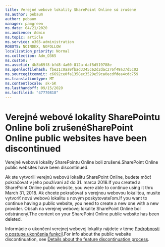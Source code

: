 ```yaml
---
title: Verejné webové lokality SharePoint Online sú zrušené
ms.author: pebaum
author: pebaum
manager: pamgreen
ms.date: 04/21/2020
ms.audience: Admin
ms.topic: article
ms.service: o365-administration
ROBOTS: NOINDEX, NOFOLLOW
localization_priority: Normal
ms.collection: Adm_O365
ms.custom: ''
ms.assetid: 4b8b89f8-bfd8-4a60-812a-daf5d519788e
ms.openlocfilehash: fbe21c0aa9fbad3345c62d2dac276f49a37d5c02
ms.sourcegitcommit: c6692ce0fa1358ec3529e59ca0ecdfdea4cdc759
ms.translationtype: MT
ms.contentlocale: sk-SK
ms.lasthandoff: 09/15/2020
ms.locfileid: "47770818"
---
```

# <a name="sharepoint-online-public-websites-have-been-discontinued"></a><span data-ttu-id="f9ee7-102">Verejné webové lokality SharePointu Online boli zrušené</span><span class="sxs-lookup"><span data-stu-id="f9ee7-102">SharePoint Online public websites have been discontinued</span></span>

<span data-ttu-id="f9ee7-103">Verejné webové lokality SharePointu Online boli zrušené.</span><span class="sxs-lookup"><span data-stu-id="f9ee7-103">SharePoint Online public websites have been discontinued.</span></span>

<span data-ttu-id="f9ee7-104">Ak ste vytvorili verejnú webovú lokalitu SharePoint Online, budete môcť pokračovať v jeho používaní až do 31. marca 2018.</span><span class="sxs-lookup"><span data-stu-id="f9ee7-104">If you created a SharePoint Online public website, you were able to continue using it thru March 31, 2018.</span></span> <span data-ttu-id="f9ee7-105">Ak chcete pokračovať s verejnou webovou lokalitou, musíte vytvoriť novú webovú lokalitu s novým poskytovateľom.</span><span class="sxs-lookup"><span data-stu-id="f9ee7-105">If you want to continue having a public website, you need to create a new one with a new provider.</span></span> <span data-ttu-id="f9ee7-106">Obsah na verejnej webovej lokalite SharePoint Online bol odstránený.</span><span class="sxs-lookup"><span data-stu-id="f9ee7-106">The content on your SharePoint Online public website has been deleted.</span></span>

<span data-ttu-id="f9ee7-107">Informácie o ukončení verejnej webovej lokality nájdete v téme [Podrobnosti o postupe ukončenia funkcií](https://go.microsoft.com/fwlink/?linkid=866980).</span><span class="sxs-lookup"><span data-stu-id="f9ee7-107">For info about the public website discontinuation, see [Details about the feature discontinuation process](https://go.microsoft.com/fwlink/?linkid=866980).</span></span>
